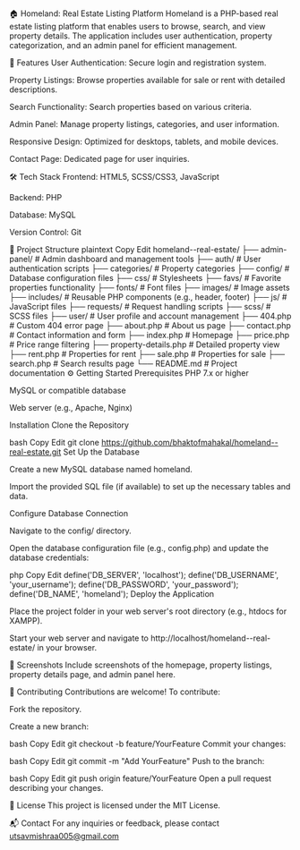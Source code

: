 🏠 Homeland: Real Estate Listing Platform
Homeland is a PHP-based real estate listing platform that enables users to browse, search, and view property details. The application includes user authentication, property categorization, and an admin panel for efficient management.

🚀 Features
User Authentication: Secure login and registration system.

Property Listings: Browse properties available for sale or rent with detailed descriptions.

Search Functionality: Search properties based on various criteria.

Admin Panel: Manage property listings, categories, and user information.

Responsive Design: Optimized for desktops, tablets, and mobile devices.

Contact Page: Dedicated page for user inquiries.

🛠️ Tech Stack
Frontend: HTML5, SCSS/CSS3, JavaScript

Backend: PHP

Database: MySQL

Version Control: Git

📁 Project Structure
plaintext
Copy
Edit
homeland--real-estate/
├── admin-panel/       # Admin dashboard and management tools
├── auth/              # User authentication scripts
├── categories/        # Property categories
├── config/            # Database configuration files
├── css/               # Stylesheets
├── favs/              # Favorite properties functionality
├── fonts/             # Font files
├── images/            # Image assets
├── includes/          # Reusable PHP components (e.g., header, footer)
├── js/                # JavaScript files
├── requests/          # Request handling scripts
├── scss/              # SCSS files
├── user/              # User profile and account management
├── 404.php            # Custom 404 error page
├── about.php          # About us page
├── contact.php        # Contact information and form
├── index.php          # Homepage
├── price.php          # Price range filtering
├── property-details.php # Detailed property view
├── rent.php           # Properties for rent
├── sale.php           # Properties for sale
├── search.php         # Search results page
└── README.md          # Project documentation
⚙️ Getting Started
Prerequisites
PHP 7.x or higher

MySQL or compatible database

Web server (e.g., Apache, Nginx)

Installation
Clone the Repository

bash
Copy
Edit
git clone https://github.com/bhaktofmahakal/homeland--real-estate.git
Set Up the Database

Create a new MySQL database named homeland.

Import the provided SQL file (if available) to set up the necessary tables and data.

Configure Database Connection

Navigate to the config/ directory.

Open the database configuration file (e.g., config.php) and update the database credentials:

php
Copy
Edit
define('DB_SERVER', 'localhost');
define('DB_USERNAME', 'your_username');
define('DB_PASSWORD', 'your_password');
define('DB_NAME', 'homeland');
Deploy the Application

Place the project folder in your web server's root directory (e.g., htdocs for XAMPP).

Start your web server and navigate to http://localhost/homeland--real-estate/ in your browser.

📸 Screenshots
Include screenshots of the homepage, property listings, property details page, and admin panel here.

🤝 Contributing
Contributions are welcome! To contribute:

Fork the repository.

Create a new branch:

bash
Copy
Edit
git checkout -b feature/YourFeature
Commit your changes:

bash
Copy
Edit
git commit -m "Add YourFeature"
Push to the branch:

bash
Copy
Edit
git push origin feature/YourFeature
Open a pull request describing your changes.

📄 License
This project is licensed under the MIT License.

📬 Contact
For any inquiries or feedback, please contact utsavmishraa005@gmail.com

